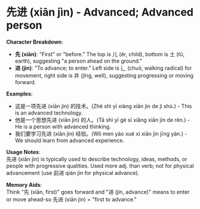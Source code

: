 # **先进 (xiān jìn) - Advanced; Advanced person**

**Character Breakdown**:  
- **先 (xiān)**: "First" or "before." The top is 儿 (ér, child), bottom is 土 (tǔ, earth), suggesting "a person ahead on the ground."  
- **进 (jìn)**: "To advance; to enter." Left side is 辶 (chuò, walking radical) for movement, right side is 井 (jǐng, well), suggesting progressing or moving forward.

**Examples**:  
- 这是一项先进 (xiān jìn) 的技术。(Zhè shì yī xiàng xiān jìn de jì shù.) - This is an advanced technology.  
- 他是一个思想先进 (xiān jìn) 的人。(Tā shì yī gè sī xiǎng xiān jìn de rén.) - He is a person with advanced thinking.  
- 我们要学习先进 (xiān jìn) 经验。(Wǒ men yào xué xí xiān jìn jīng yàn.) - We should learn from advanced experience.

**Usage Notes**:  
先进 (xiān jìn) is typically used to describe technology, ideas, methods, or people with progressive qualities. Used more adj. than verb; not for physical advancement (use 前进 qián jìn for physical advance).

**Memory Aids**:  
Think "先 (xiān, first)" goes forward and "进 (jìn, advance)" means to enter or move ahead-so 先进 (xiān jìn) = "first to advance."